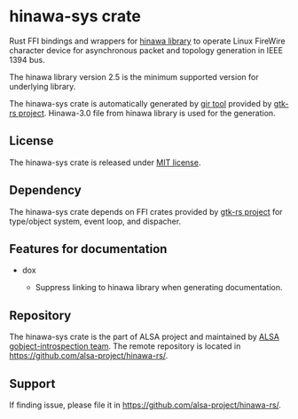 # hinawa-sys crate

Rust FFI bindings and wrappers for [hinawa library](https://github.com/alsa-project/libhinawa) to
operate Linux FireWire character device for asynchronous packet and topology generation
in IEEE 1394 bus.

The hinawa library version 2.5 is the minimum supported version for underlying library.

The hinawa-sys crate is automatically generated by [gir tool](https://gtk-rs.org/gir/book/) provided
by [gtk-rs project](https://gtk-rs.org/). Hinawa-3.0 file from hinawa library is used for the
generation.

## License

The hinawa-sys crate is released under [MIT license](https://spdx.org/licenses/MIT.html).

## Dependency

The hinawa-sys crate depends on FFI crates provided by [gtk-rs project](https://gtk-rs.org/) for
type/object system, event loop, and dispacher.

## Features for documentation

* dox

   * Suppress linking to hinawa library when generating documentation.

## Repository

The hinawa-sys crate is the part of ALSA project and maintained by
[ALSA gobject-introspection team](https://alsa-project.github.io/gobject-introspection-docs/).
The remote repository is located in <https://github.com/alsa-project/hinawa-rs/>.

## Support

If finding issue, please file it in <https://github.com/alsa-project/hinawa-rs/>.
